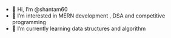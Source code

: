 - 👋 Hi, I’m @shantam60
- 👀 I’m interested in  MERN development , DSA and competitive programming
- 🌱 I’m currently learning  data structures and algorithm 



<!---
shantam60/shantam60 is a ✨ special ✨ repository because its `README.md` (this file) appears on your GitHub profile.
You can click the Preview link to take a look at your changes.
--->
